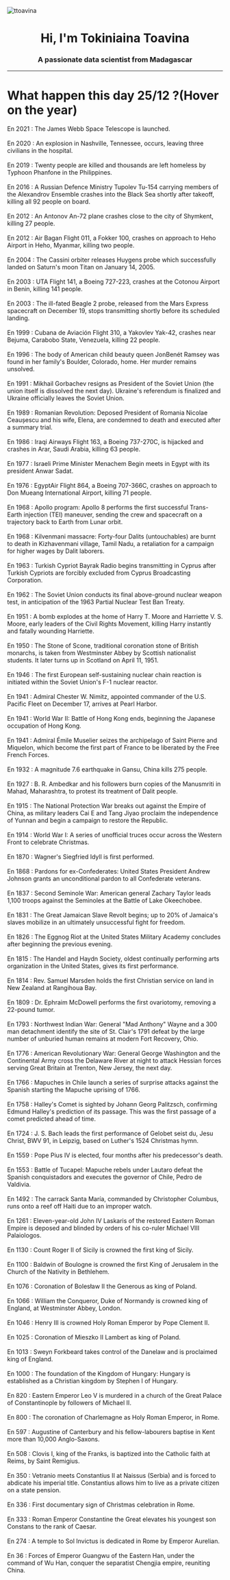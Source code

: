 
<p align="left"> <img src="https://komarev.com/ghpvc/?username=ttoavina&label=Profile%20views&color=0e75b6&style=flat" alt="ttoavina" /> </p>
<h1 align="center">Hi, I'm Tokiniaina Toavina</h1>
<h3 align="center">A passionate data scientist from Madagascar</h3>
    
<hr/>
<h1> What happen this day 25/12 ?(Hover on the year)</h1>

En 2021 : The James Webb Space Telescope is launched.
<br/><br/>
En 2020 : An explosion in Nashville, Tennessee, occurs, leaving three civilians in the hospital.
<br/><br/>
En 2019 : Twenty people are killed and thousands are left homeless by Typhoon Phanfone in the Philippines.
<br/><br/>
En 2016 : A Russian Defence Ministry Tupolev Tu-154 carrying members of the Alexandrov Ensemble crashes into the Black Sea shortly after takeoff, killing all 92 people on board.
<br/><br/>
En 2012 : An Antonov An-72 plane crashes close to the city of Shymkent, killing 27 people.
<br/><br/>
En 2012 : Air Bagan Flight 011, a Fokker 100, crashes on approach to Heho Airport in Heho, Myanmar, killing two people.
<br/><br/>
En 2004 : The Cassini orbiter releases Huygens probe which successfully landed on Saturn's moon Titan on January 14, 2005.
<br/><br/>
En 2003 : UTA Flight 141, a Boeing 727-223, crashes at the Cotonou Airport in Benin, killing 141 people.
<br/><br/>
En 2003 : The ill-fated Beagle 2 probe, released from the Mars Express spacecraft on December 19, stops transmitting shortly before its scheduled landing.
<br/><br/>
En 1999 : Cubana de Aviación Flight 310, a Yakovlev Yak-42, crashes near Bejuma, Carabobo State, Venezuela, killing 22 people.
<br/><br/>
En 1996 : The body of American child beauty queen JonBenét Ramsey was found in her family's Boulder, Colorado, home. Her murder remains unsolved.
<br/><br/>
En 1991 : Mikhail Gorbachev resigns as President of the Soviet Union (the union itself is dissolved the next day). Ukraine's referendum is finalized and Ukraine officially leaves the Soviet Union.
<br/><br/>
En 1989 : Romanian Revolution: Deposed President of Romania Nicolae Ceaușescu and his wife, Elena, are condemned to death and executed after a summary trial.
<br/><br/>
En 1986 : Iraqi Airways Flight 163, a Boeing 737-270C, is hijacked and crashes in Arar, Saudi Arabia, killing 63 people.
<br/><br/>
En 1977 : Israeli Prime Minister Menachem Begin meets in Egypt with its president Anwar Sadat.
<br/><br/>
En 1976 : EgyptAir Flight 864, a Boeing 707-366C, crashes on approach to Don Mueang International Airport, killing 71 people.
<br/><br/>
En 1968 : Apollo program: Apollo 8 performs the first successful Trans-Earth injection (TEI) maneuver, sending the crew and spacecraft on a trajectory back to Earth from Lunar orbit.
<br/><br/>
En 1968 : Kilvenmani massacre: Forty-four Dalits (untouchables) are burnt to death in Kizhavenmani village, Tamil Nadu, a retaliation for a campaign for higher wages by Dalit laborers.
<br/><br/>
En 1963 : Turkish Cypriot Bayrak Radio begins transmitting in Cyprus after Turkish Cypriots are forcibly excluded from Cyprus Broadcasting Corporation.
<br/><br/>
En 1962 : The Soviet Union conducts its final above-ground nuclear weapon test, in anticipation of the 1963 Partial Nuclear Test Ban Treaty.
<br/><br/>
En 1951 : A bomb explodes at the home of Harry T. Moore and Harriette V. S. Moore, early leaders of the Civil Rights Movement, killing Harry instantly and fatally wounding Harriette.
<br/><br/>
En 1950 : The Stone of Scone, traditional coronation stone of British monarchs, is taken from Westminster Abbey by Scottish nationalist students. It later turns up in Scotland on April 11, 1951.
<br/><br/>
En 1946 : The first European self-sustaining nuclear chain reaction is initiated within the Soviet Union's F-1 nuclear reactor.
<br/><br/>
En 1941 : Admiral Chester W. Nimitz, appointed commander of the U.S. Pacific Fleet on December 17, arrives at Pearl Harbor.
<br/><br/>
En 1941 : World War II: Battle of Hong Kong ends, beginning the Japanese occupation of Hong Kong.
<br/><br/>
En 1941 : Admiral Émile Muselier seizes the archipelago of Saint Pierre and Miquelon, which become the first part of France to be liberated by the Free French Forces.
<br/><br/>
En 1932 : A magnitude 7.6 earthquake in Gansu, China kills 275 people.
<br/><br/>
En 1927 : B. R. Ambedkar and his followers burn copies of the Manusmriti in Mahad, Maharashtra, to protest its treatment of Dalit people.
<br/><br/>
En 1915 : The National Protection War breaks out against the Empire of China, as military leaders Cai E and Tang Jiyao proclaim the independence of Yunnan and begin a campaign to restore the Republic.
<br/><br/>
En 1914 : World War I: A series of unofficial truces occur across the Western Front to celebrate Christmas.
<br/><br/>
En 1870 : Wagner's Siegfried Idyll is first performed.
<br/><br/>
En 1868 : Pardons for ex-Confederates: United States President Andrew Johnson grants an unconditional pardon to all Confederate veterans.
<br/><br/>
En 1837 : Second Seminole War: American general Zachary Taylor leads 1,100 troops against the Seminoles at the Battle of Lake Okeechobee.
<br/><br/>
En 1831 : The Great Jamaican Slave Revolt begins; up to 20% of Jamaica's slaves mobilize in an ultimately unsuccessful fight for freedom.
<br/><br/>
En 1826 : The Eggnog Riot at the United States Military Academy concludes after beginning the previous evening.
<br/><br/>
En 1815 : The Handel and Haydn Society, oldest continually performing arts organization in the United States, gives its first performance.
<br/><br/>
En 1814 : Rev. Samuel Marsden holds the first Christian service on land in New Zealand at Rangihoua Bay.
<br/><br/>
En 1809 : Dr. Ephraim McDowell performs the first ovariotomy, removing a 22-pound tumor.
<br/><br/>
En 1793 : Northwest Indian War: General "Mad Anthony" Wayne and a 300 man detachment identify the site of St. Clair's 1791 defeat by the large number of unburied human remains at modern Fort Recovery, Ohio.
<br/><br/>
En 1776 : American Revolutionary War: General George Washington and the Continental Army cross the Delaware River at night to attack Hessian forces serving Great Britain at Trenton, New Jersey, the next day.
<br/><br/>
En 1766 : Mapuches in Chile launch a series of surprise attacks against the Spanish starting the Mapuche uprising of 1766.
<br/><br/>
En 1758 : Halley's Comet is sighted by Johann Georg Palitzsch, confirming Edmund Halley's prediction of its passage.  This was the first passage of a comet predicted ahead of time.
<br/><br/>
En 1724 : J. S. Bach leads the first performance of Gelobet seist du, Jesu Christ, BWV 91, in Leipzig, based on Luther's 1524 Christmas hymn.
<br/><br/>
En 1559 : Pope Pius IV is elected, four months after his predecessor's death.
<br/><br/>
En 1553 : Battle of Tucapel: Mapuche rebels under Lautaro defeat the Spanish conquistadors and executes the governor of Chile, Pedro de Valdivia.
<br/><br/>
En 1492 : The carrack Santa María, commanded by Christopher Columbus, runs onto a reef off Haiti due to an improper watch.
<br/><br/>
En 1261 : Eleven-year-old John IV Laskaris of the restored Eastern Roman Empire is deposed and blinded by orders of his co-ruler Michael VIII Palaiologos.
<br/><br/>
En 1130 : Count Roger II of Sicily is crowned the first king of Sicily.
<br/><br/>
En 1100 : Baldwin of Boulogne is crowned the first King of Jerusalem in the Church of the Nativity in Bethlehem.
<br/><br/>
En 1076 : Coronation of Bolesław II the Generous as king of Poland.
<br/><br/>
En 1066 : William the Conqueror, Duke of Normandy is crowned king of England, at Westminster Abbey, London.
<br/><br/>
En 1046 : Henry III is crowned Holy Roman Emperor by Pope Clement II.
<br/><br/>
En 1025 : Coronation of Mieszko II Lambert as king of Poland.
<br/><br/>
En 1013 : Sweyn Forkbeard takes control of the Danelaw and is proclaimed king of England.
<br/><br/>
En 1000 : The foundation of the Kingdom of Hungary: Hungary is established as a Christian kingdom by Stephen I of Hungary.
<br/><br/>
En 820 : Eastern Emperor Leo V is murdered in a church of the Great Palace of Constantinople by followers of Michael II.
<br/><br/>
En 800 : The coronation of Charlemagne as Holy Roman Emperor, in Rome.
<br/><br/>
En 597 : Augustine of Canterbury and his fellow-labourers baptise in Kent more than 10,000 Anglo-Saxons.
<br/><br/>
En 508 : Clovis I, king of the Franks, is baptized into the Catholic faith at Reims, by Saint Remigius.
<br/><br/>
En 350 : Vetranio meets Constantius II at Naissus (Serbia) and is forced to abdicate his imperial title. Constantius allows him to live as a private citizen on a state pension.
<br/><br/>
En 336 : First documentary sign of Christmas celebration in Rome.
<br/><br/>
En 333 : Roman Emperor Constantine the Great elevates his youngest son Constans to the rank of Caesar.
<br/><br/>
En 274 : A temple to Sol Invictus is dedicated in Rome by Emperor Aurelian.
<br/><br/>
En 36 : Forces of Emperor Guangwu of the Eastern Han, under the command of Wu Han, conquer the separatist Chengjia empire, reuniting China.
<br/><br/>
